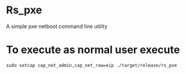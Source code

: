 # Rs_pxe
A simple pxe netboot command line utility



# To execute as normal user execute
```
sudo setcap cap_net_admin,cap_net_raw=eip ./target/release/rs_pxe
```
